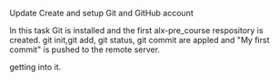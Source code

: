 
   Update Create and setup Git and GitHub account


   In this task Git is installed and the first alx-pre_course
   respository is created. git init,git add, git status,  git
   commit are appled and "My first commit" is pushed to the
   remote server.
   
   getting into it.

